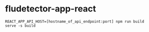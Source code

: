 # fludetector-app-react


```
REACT_APP_API_HOST=[hostname_of_api_endpoint:port] npm run build
serve -s build
```
